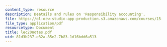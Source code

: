 ```yaml
---
content_type: resource
description: Deatails and rules on 'Responsibility accounting'.
file: https://ol-ocw-studio-app-production.s3.amazonaws.com/courses/15-514-financial-and-managerial-accounting-summer-2003/81d3b237e32a85e27b831d16bdd6a513_lec20notes.pdf
file_type: application/pdf
resourcetype: Document
title: lec20notes.pdf
uid: 81d3b237-e32a-85e2-7b83-1d16bdd6a513
---
```

